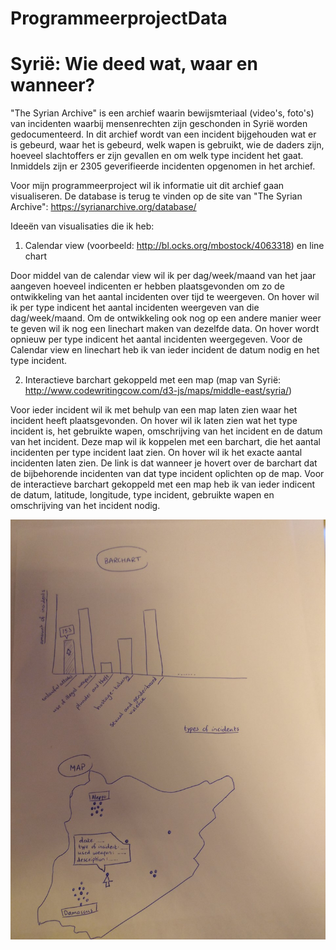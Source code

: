 # ProgrammeerprojectData

# Syrië: Wie deed wat, waar en wanneer?

"The Syrian Archive" is een archief waarin bewijsmteriaal (video's, foto's) van incidenten waarbij mensenrechten zijn geschonden in Syrië worden gedocumenteerd.
In dit archief wordt van een incident bijgehouden wat er is gebeurd, waar het is gebeurd, welk wapen is gebruikt, wie de daders zijn, hoeveel slachtoffers
er zijn gevallen en om welk type incident het gaat. Inmiddels zijn er 2305 geverifieerde incidenten opgenomen in het archief.

Voor mijn programmeerproject wil ik informatie uit dit archief gaan visualiseren. De database is terug te vinden op de site van "The Syrian Archive": https://syrianarchive.org/database/

Ideeën van visualisaties die ik heb:

1. Calendar view (voorbeeld: http://bl.ocks.org/mbostock/4063318) en line chart

Door middel van de calendar view wil ik per dag/week/maand van het jaar aangeven hoeveel indicenten er hebben plaatsgevonden om zo de ontwikkeling
van het aantal incidenten over tijd te weergeven. On hover wil ik per type indicent het aantal incidenten weergeven van die dag/week/maand. Om de
ontwikkeling ook nog op een andere manier weer te geven wil ik nog een linechart maken van dezelfde data. On hover wordt opnieuw per type indicent
het aantal incidenten weergegeven. Voor de Calendar view en linechart heb ik van ieder incident de datum nodig en het type incident.

2. Interactieve barchart gekoppeld met een map (map van Syrië: http://www.codewritingcow.com/d3-js/maps/middle-east/syria/)

Voor ieder incident wil ik met behulp van een map laten zien waar het incident heeft plaatsgevonden. On hover wil ik laten zien wat het type incident
is, het gebruikte wapen, omschrijving van het incident en de datum van het incident. Deze map wil ik koppelen met een barchart, die het aantal incidenten
per type incident laat zien. On hover wil ik het exacte aantal incidenten laten zien. De link is dat wanneer je hovert over de barchart dat de bijbehorende
incidenten van dat type incident oplichten op de map. Voor de interactieve barchart gekoppeld met een map heb ik van ieder indicent de datum, latitude,
longitude, type incident, gebruikte wapen en omschrijving van het incident nodig.

![Schets](/Images/Schets.jpg)
